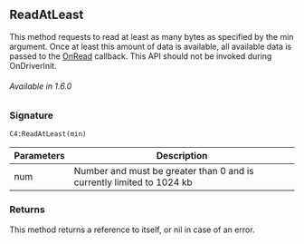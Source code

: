 
## ReadAtLeast

This method requests to read at least as many bytes as specified by the min argument. Once at least this amount of data is available, all available data is passed to the [OnRead][1] callback. This API should not be invoked during OnDriverInit.

###### Available in 1.6.0


### Signature

`C4:ReadAtLeast(min)`


| Parameters | Description |
| --- | --- |
| num | Number and must be greater than 0 and is currently limited to 1024 kb |


### Returns

This method returns a reference to itself, or nil in case of an error.

[1]:	https://snap-one.github.io/docs-driverworks-api/#onread